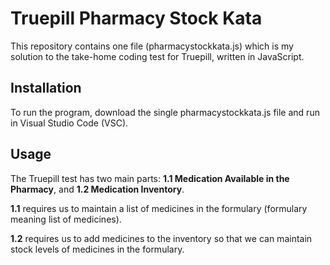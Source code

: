 # Truepill Pharmacy Stock Kata

This repository contains one file (pharmacystockkata.js) which is my solution to the take-home coding test for Truepill, written in JavaScript.

## Installation

To run the program, download the single pharmacystockkata.js file and run in Visual Studio Code (VSC).

## Usage

The Truepill test has two main parts: **1.1 Medication Available in the Pharmacy**, and **1.2 Medication Inventory**. 

**1.1** requires us to maintain a list of medicines in the formulary (formulary meaning list of medicines). 

**1.2** requires us to add medicines to the inventory so that we can maintain stock levels of medicines in the formulary.
